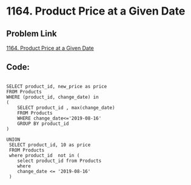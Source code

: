 # 1164. Product Price at a Given Date

## Problem Link
[1164. Product Price at a Given Date](https://leetcode.com/problems/product-price-at-a-given-date/?envType=study-plan-v2&envId=top-sql-50)

## Code:

```MySQL

SELECT product_id, new_price as price
FROM Products
WHERE (product_id, change_date) in
(
    SELECT product_id , max(change_date)
    FROM Products
    WHERE change_date<='2019-08-16'
    GROUP BY product_id
)

UNION
 SELECT product_id, 10 as price
 FROM Products
 where product_id  not in (
    select product_id from Products
    where
    change_date <= '2019-08-16'
 )
